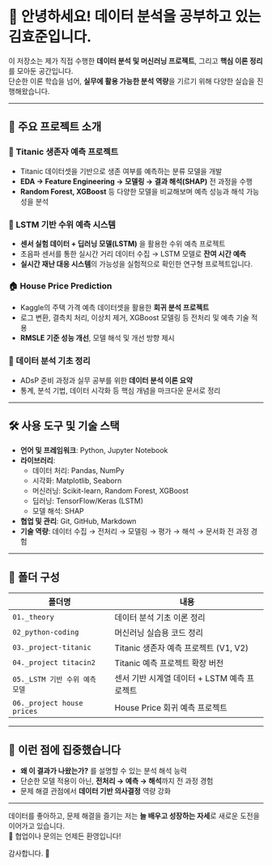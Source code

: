 # 👋 안녕하세요! 데이터 분석을 공부하고 있는 김효준입니다.

이 저장소는 제가 직접 수행한 **데이터 분석 및 머신러닝 프로젝트**, 그리고 **핵심 이론 정리**를 모아둔 공간입니다.  
단순한 이론 학습을 넘어, **실무에 활용 가능한 분석 역량**을 기르기 위해 다양한 실습을 진행해왔습니다.

---

## 🚀 주요 프로젝트 소개

### 🚢 Titanic 생존자 예측 프로젝트
- Titanic 데이터셋을 기반으로 생존 여부를 예측하는 분류 모델을 개발  
- **EDA → Feature Engineering → 모델링 → 결과 해석(SHAP)** 전 과정을 수행  
- **Random Forest, XGBoost** 등 다양한 모델을 비교해보며 예측 성능과 해석 가능성을 분석

### 🌊 LSTM 기반 수위 예측 시스템
- **센서 실험 데이터 + 딥러닝 모델(LSTM)** 을 활용한 수위 예측 프로젝트  
- 초음파 센서를 통한 실시간 거리 데이터 수집 → LSTM 모델로 **잔여 시간 예측**  
- **실시간 재난 대응 시스템**의 가능성을 실험적으로 확인한 연구형 프로젝트입니다.

### 🏠 House Price Prediction
- Kaggle의 주택 가격 예측 데이터셋을 활용한 **회귀 분석 프로젝트**  
- 로그 변환, 결측치 처리, 이상치 제거, XGBoost 모델링 등 전처리 및 예측 기술 적용  
- **RMSLE 기준 성능 개선**, 모델 해석 및 개선 방향 제시

### 📘 데이터 분석 기초 정리
- ADsP 준비 과정과 실무 공부를 위한 **데이터 분석 이론 요약**  
- 통계, 분석 기법, 데이터 시각화 등 핵심 개념을 마크다운 문서로 정리

---

## 🛠 사용 도구 및 기술 스택

- **언어 및 프레임워크**: Python, Jupyter Notebook  
- **라이브러리**:  
  - 데이터 처리: Pandas, NumPy  
  - 시각화: Matplotlib, Seaborn  
  - 머신러닝: Scikit-learn, Random Forest, XGBoost  
  - 딥러닝: TensorFlow/Keras (LSTM)  
  - 모델 해석: SHAP  
- **협업 및 관리**: Git, GitHub, Markdown  
- **기술 역량**: 데이터 수집 → 전처리 → 모델링 → 평가 → 해석 → 문서화 전 과정 경험

---

## 📁 폴더 구성

| 폴더명                           | 내용                                 |
|----------------------------------|--------------------------------------|
| `01._theory`                     | 데이터 분석 기초 이론 정리                |
| `02_python-coding`              | 머신러닝 실습용 코드 정리                 |
| `03._project-titanic`           | Titanic 생존자 예측 프로젝트 (V1, V2)   |
| `04._project titacin2`          | Titanic 예측 프로젝트 확장 버전            |
| `05._LSTM 기반 수위 예측 모델`       | 센서 기반 시계열 데이터 + LSTM 예측 프로젝트 |
| `06._project house prices`      | House Price 회귀 예측 프로젝트             |

---

## 🎯 이런 점에 집중했습니다

- **왜 이 결과가 나왔는가?** 를 설명할 수 있는 분석 해석 능력  
- 단순한 모델 적용이 아닌, **전처리 → 예측 → 해석**까지 전 과정 경험  
- 문제 해결 관점에서 **데이터 기반 의사결정** 역량 강화  

---

데이터를 좋아하고, 문제 해결을 즐기는 저는 **늘 배우고 성장하는 자세**로 새로운 도전을 이어가고 있습니다.  
📩 협업이나 문의는 언제든 환영입니다!

감사합니다. 🙌
